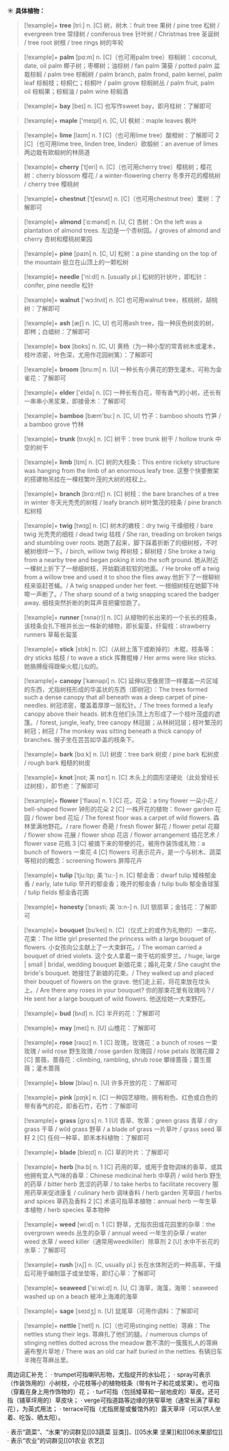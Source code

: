 ☀ <span class="category">**具体植物：**</span>
>[!example]+ <span class="vocabulary">**tree**</span> [tri:] 
> <span class="definition">n. [C] 树，树木：</span>fruit tree 果树 / pine tree 松树 / evergreen tree 常绿树 / coniferous tree 针叶树 / Christmas tree 圣诞树 / tree root 树根 / tree rings 树的年轮
           
>[!example]+ <span class="vocabulary">**palm**</span> [pɑ:m]
> <span class="definition">n. [C]（也可用palm tree）棕榈树：</span>coconut, date, oil palm 椰子树；枣椰树；油棕树 / fan palm 蒲葵 / potted palm 盆栽棕榈 / palm tree 棕榈树 / palm branch, palm frond, palm kernel, palm leaf 棕榈枝；棕桐仁；棕桐叶 / palm grove 棕榈树丛 / palm fruit, palm oil 棕榈果；棕榈油 / palm wine 棕榈酒

>[!example]+ <span class="vocabulary">**bay**</span> [beɪ] 
> <span class="definition">n. [C] 也写作sweet bay，即月桂树：</span>了解即可

>[!example]+ <span class="vocabulary">**maple**</span> ['meɪpl] 
> <span class="definition">n. [C, U] 枫树：</span>maple leaves 枫叶
           
>[!example]+ <span class="vocabulary">**lime**</span> [laɪm]
> <span class="definition">n. 1 [C]（也可用lime tree）酸橙树：</span>了解即可 <span class="definition">2 [C]（也可用lime tree, linden tree, linden）欧椴树：</span>an avenue of limes 两边栽有欧椴树的林荫道           
           
>[!example]+ <span class="vocabulary">**cherry**</span> [ˈtʃeri]
> <span class="definition">n. [C]（也可用cherry tree）樱桃树；樱花树：</span>cherry blossom 樱花 / a winter-flowering cherry 冬季开花的樱桃树 / cherry tree 樱桃树

>[!example]+ <span class="vocabulary">**chestnut**</span> [ˈtʃesnʌt]
> <span class="definition">n. [C]（也可用chestnut tree）栗树：</span>了解即可

>[!example]+ <span class="vocabulary">**almond**</span> [ˈɑ:mənd]
> <span class="definition">n. [U, C] 杏树：</span>On the left was a plantation of almond trees. 左边是一个杏树园。/ groves of almond and cherry 杏树和樱桃树果园

>[!example]+ <span class="vocabulary">**pine**</span> [paɪn] 
> <span class="definition">n. [C, U] 松树：</span>a pine standing on the top of the mountain 挺立在山顶上的一颗松树

>[!example]+ <span class="vocabulary">**needle**</span> ['ni:dl] 
> <span class="definition">n. [usually pl.] 松树的针状叶，即松针：</span>conifer, pine needle 松针

>[!example]+ <span class="vocabulary">**walnut**</span> ['wɔ:lnʌt] 
> <span class="definition">n. [C] 也可用walnut tree，核桃树，胡桃树：</span>了解即可

>[!example]+ <span class="vocabulary">**ash**</span> [æʃ] 
> <span class="definition">n. [C, U] 也可用ash tree，指一种灰色树皮的树，即梣；白蜡树：</span>了解即可

>[!example]+ <span class="vocabulary">**box**</span> [bɒks] 
> <span class="definition">n. [C, U] 黄杨（为一种小型的常青树木或灌木，枝叶浓密，叶色深，尤用作花园树篱）：</span>了解即可

>[!example]+ <span class="vocabulary">**broom**</span> [bru:m] 
> <span class="definition">n. [U] 一种长有小黄花的野生灌木，可称为金雀花：</span>了解即可

>[!example]+ <span class="vocabulary">**elder**</span> ['eldə] 
> <span class="definition">n. [C] 一种长有白花，带有香气的小树，还长有一串串小黑浆果，即接骨木：</span>了解即可

>[!example]+ <span class="vocabulary">**bamboo**</span> [bæm'bu:] 
> <span class="definition">n. [C, U] 竹子：</span>bamboo shoots 竹笋 / a bamboo grove 竹林

>[!example]+ <span class="vocabulary">**trunk**</span> [trʌŋk] 
> <span class="definition">n. [C] 树干：</span>tree trunk 树干 / hollow trunk 中空的树干 
           
>[!example]+ <span class="vocabulary">**limb**</span> [lɪm]
> <span class="definition">n. [C] 树的大枝条：</span>This entire rickety structure was hanging from the limb of an enormous leafy tree. 这整个快要散架的搭建物吊挂在一棵枝繁叶茂的大树的枝杈上。

>[!example]+ <span class="vocabulary">**branch**</span> [brɑːntʃ] 
> <span class="definition">n. [C] 树枝：</span>the bare branches of a tree in winter 冬天光秃秃的树枝 / leafy branch 树叶繁茂的枝条 / pine branch 松树枝
           
>[!example]+ <span class="vocabulary">**twig**</span> [twɪg]
> <span class="definition">n. [C] 树木的嫩枝：</span>dry twig 干燥细枝 / bare twig 光秃秃的细枝 / dead twig 枯枝 / She ran, treading on broken twigs and stumbling over roots. 她跑了起来，脚下踩着折断了的细树枝，不时被树根绊一下。/ birch, willow twig 桦树枝；柳树枝 / She broke a twig from a nearby tree and began poking it into the soft ground. 她从附近一棵树上折下了一根细树枝，开始戳进软软的地面。/ He broke off a twig from a willow tree and used it to shoo the flies away.他折下了一根柳树枝来驱赶苍蝇。/ A twig snapped under her feet. 一根细树枝在她脚下咔嚓一声断了。/ The sharp sound of a twig snapping scared the badger away. 细枝突然折断的刺耳声音把獾惊跑了。
           
>[!example]+ <span class="vocabulary">**runner**</span> [ˈrʌnə(r)]
> <span class="definition">n. [C] 从植物的长出来的一个长长的枝条，该枝条会扎下根并长出一株新的植物，即长匐茎，纤匐枝：</span>strawberry runners 草莓长匐茎
 
>[!example]+ <span class="vocabulary">**stick**</span> [stɪk] 
> <span class="definition">n. [C]（从树上落下或断掉的）木棍，枝条等：</span>dry sticks 枯枝 / to wave a stick 挥舞棍棒 / Her arms were like sticks. 她胳膊瘦得跟柴火棍儿似的。
        
>[!example]+ <span class="vocabulary">**canopy**</span> [ˈkænəpi]
> <span class="definition">n. [C] 延伸以至像房顶一样覆盖一片区域的东西，尤指树枝形成的华盖状的东西（即树冠）：</span>The trees formed such a dense canopy that all beneath was a deep carpet of pine-needles. 树冠浓密，覆盖着厚厚一层松针。/ The trees formed a leafy canopy above their heads. 树木在他们头顶上方形成了一个枝叶茂盛的遮篷。/ forest, jungle, leafy, tree canopy 林冠层；从林树冠层；枝叶繁茂的树冠；树冠 / The monkey was sitting beneath a thick canopy of branches. 猴子坐在芸芸如华盖的枝条下。

>[!example]+ <span class="vocabulary">**bark**</span> [bɑːk] 
> <span class="definition">n. [U] 树皮：</span>tree bark 树皮 / pine bark 松树皮 / rough bark 粗糙的树皮
           
>[!example]+ <span class="vocabulary">**knot**</span> [nɒt; 美 nɑ:t]
> <span class="definition">n. [C] 木头上的圆形坚硬处（此处曾经长过树枝），即节疤：</span>了解即可

>[!example]+ <span class="vocabulary">**flower**</span> ['flaʊə] 
> <span class="definition">n. 1 [C] 花，花朵：</span>a tiny flower 一朵小花 / bell-shaped flower 钟形的花朵 <span class="definition">2 [C] 一株开花的植物：</span>flower garden 花园 / flower bed 花坛 / The forest floor was a carpet of wild flowers. 森林里满地野花。/ rare flower 奇葩 / fresh flower 鲜花 / flower petal 花瓣 / flower show 花展 / flower shop 花店 / flower arrangement 插花艺术 / flower vase 花瓶 <span class="definition">3 [C] 被摘下来的带梗的花，被用作装饰或礼物：</span>a bunch of flowers 一束花 <span class="definition">4 [C] flowers 可表示花卉，是一个与树木、蔬菜等相对的概念：</span>screening flowers 屏障花卉 
                      
>[!example]+ <span class="vocabulary">**tulip**</span> [ˈtju:lɪp; 美 ˈtu:-]
> <span class="definition">n. [C] 郁金香：</span>dwarf tulip 矮株郁金香 / early, late tulip 早开的郁金香；晚开的郁金香 / tulip bulb 郁金香球茎 / tulip fields 郁金香花圃
           
>[!example]+ <span class="vocabulary">**honesty**</span> [ˈɒnəsti; 美 ˈɑ:n-]
> <span class="definition">n. [U] 银扇草；金钱花：</span>了解即可

>[!example]+ <span class="vocabulary">**bouquet**</span> [buˈkeɪ]
> <span class="definition">n. [C]（仪式上的或作为礼物的）一束花、花束：</span>The little girl presented the princess with a large bouquet of flowers. 小女孩向公主献上了一大束鲜花。/ The woman carried a bouquet of dried violets. 这个女人拿着一束干枯的紫罗兰。/ huge, large | small | bridal, wedding bouquet 新娘花束；婚礼花束 / She caught the bride's bouquet. 她接住了新娘的花束。/ They walked up and placed their bouquet of flowers on the grave. 他们走上前，将花束放在坟头上。/ Are there any roses in your bouquet? 你的那束花里有玫瑰吗？/ He sent her a large bouquet of wild flowers. 他送给她一大束野花。
           
>[!example]+ <span class="vocabulary">**bud**</span> [bʌd]
> <span class="definition">n. [C] 半开的花：</span>了解即可

>[!example]+ <span class="vocabulary">**may**</span> [meɪ] 
> <span class="definition">n. [U] 山楂花：</span>了解即可

>[!example]+ <span class="vocabulary">**rose**</span> [rəʊz] 
> <span class="definition">n. 1 [C] 玫瑰，玫瑰花：</span>a bunch of roses 一束玫瑰 / wild rose 野生玫瑰 / rose garden 玫瑰园 / rose petals 玫瑰花瓣 <span class="definition">2 [C] 蔷薇，蔷薇花：</span>climbing, rambling, shrub rose 攀缘蔷薇；蔓生蔷薇；灌木蔷薇 

>[!example]+ <span class="vocabulary">**blow**</span> [bləʊ] 
> <span class="definition">n. [U] 许多开放的花：</span>了解即可

>[!example]+ <span class="vocabulary">**pink**</span> [pɪŋk] 
> <span class="definition">n. [C] 一种园艺植物，拥有粉色、红色或白色的带有香气的花，即香石竹，石竹：</span>了解即可

>[!example]+ <span class="vocabulary">**grass**</span> [ɡrɑːs] 
> <span class="definition">n. 1 [U] 青草、牧草：</span>green grass 青草 / dry grass 干草 / wild grass 野草 / a blade of grass 一片草叶 / grass seed 草籽 <span class="definition">2 [C] 任何一种草，即禾本科植物：</span>了解即可 
                     
>[!example]+ <span class="vocabulary">**blade**</span> [bleɪd]
> <span class="definition">n. [C] 草的叶片：</span>了解即可           

>[!example]+ <span class="vocabulary">**herb**</span> [hə:b] 
> <span class="definition">n. 1 [C] 药用的草，或用于食物调味的香草，或其他拥有宜人气味的香草：</span>Chinese medicinal herb 中草药 / wild herb 野生的药草 / bitter herb 苦涩的药草 / to take herbs to facilitate recovery 服用药草来促进康复 / culinary herb 调味香料 / herb garden 芳草园 / herbs and spices 草药及香料 <span class="definition">2 [C] 术语可指草本植物：</span>annual herb 一年生草本植物 / herb species 草本物种

>[!example]+ <span class="vocabulary">**weed**</span> [wi:d] 
> <span class="definition">n. 1 [C] 野草，尤指农田或花园里的杂草：</span>the overgrown weeds 丛生的杂草 / annual weed 一年生的杂草 / water weed 水草 / weed killer（通常用weedkiller）除草剂 <span class="definition">2 [U] 水中不长花的水草：</span>了解即可

>[!example]+ <span class="vocabulary">**rush**</span> [rʌʃ] 
> <span class="definition">n. [C, usually pl.] 长在水体附近的一种高草，干燥后可用于编制篮子或坐垫等，即灯心草：</span>了解即可

>[!example]+ <span class="vocabulary">**seaweed**</span> ['si:wi:d] 
> <span class="definition">n. [U, C] 海草，海藻，海带：</span>seaweed washed up on a beach 被冲上海滩的海草
           
>[!example]+ <span class="vocabulary">**sage**</span> [seɪdʒ]
> <span class="definition">n. [U] 鼠尾草（可用作调料：</span>了解即可
           
>[!example]+ <span class="vocabulary">**nettle**</span> [ˈnetl]
> <span class="definition">n. [C]（也可用stinging nettle）荨麻：</span>The nettles stung their legs. 荨麻扎了他们的腿。/ numerous clumps of stinging nettles dotted across the meadow 数不清的一簇簇扎人的荨麻遍布整片草地 / There was an old car half buried in the nettles. 有辆旧车半掩在荨麻丛里。

周边词汇补充：
· trumpet可指喇叭形物，尤指绽开的水仙花；
· spray可表示（作装饰用的）小树枝，小花枝等小的植物枝条（带有叶子和花或浆果）。也可指（穿戴在身上用作饰物的）花；
· turf可指（包括矮草和一层地皮的）草皮。还可指（铺草坪用的）草皮块；
· verge可指道路等边缘的狭窄草地（通常长满了草和花），为英式用法；
· terrace可指（尤指房屋或餐馆外的）露天草坪（可以供人坐着、吃饭、晒太阳）。
           
· 表示“蔬菜”、“水果”的词群见[[03蔬菜 豆类]]、[[05水果 坚果]]和[[06水果部位]]
· 表示“农业”的词群见[[01农业 农艺]]
